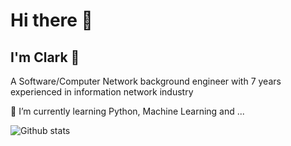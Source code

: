 # Hi there 👋 

## I'm Clark 💖

A Software/Computer Network background engineer with 7 years experienced in information network industry

🌱 I’m currently learning Python, Machine Learning and ...

![Github stats](https://github-readme-stats.vercel.app/api?username=clarkchiu&show_icons=true)

<!--
**ClarkChiu/clarkchiu** is a ✨ _special_ ✨ repository because its `README.md` (this file) appears on your GitHub profile.

Here are some ideas to get you started:

- 🔭 I’m currently working on ...
- 🌱 I’m currently learning ...
- 👯 I’m looking to collaborate on ...
- 🤔 I’m looking for help with ...
- 💬 Ask me about ...
- 📫 How to reach me: ...
- 😄 Pronouns: ...
- ⚡ Fun fact: ...
-->
